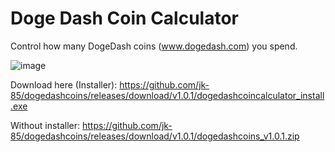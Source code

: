 # Doge Dash Coin Calculator
Control how many DogeDash coins (www.dogedash.com) you spend.

![image](https://user-images.githubusercontent.com/13134932/169420904-07e92cae-a246-4618-aa67-f74b0a63c3b7.png)

Download here (Installer): https://github.com/jk-85/dogedashcoins/releases/download/v1.0.1/dogedashcoincalculator_install.exe

Without installer: https://github.com/jk-85/dogedashcoins/releases/download/v1.0.1/dogedashcoins_v1.0.1.zip
